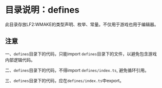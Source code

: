 # 目录说明：defines

此目录存放LF2:WMAKE的类型声明、枚举、常量。不仅用于游戏也用于编辑器。

## 注意

一、`defines`目录下的代码，只能import `defines`目录下的文件，以避免包含游戏内部逻辑代码。

二、`defines`目录下的代码，不得import `defines/index.ts`, 避免循环引用。

三、`defines`目录下的代码，应在`defines/index.ts`中export。
